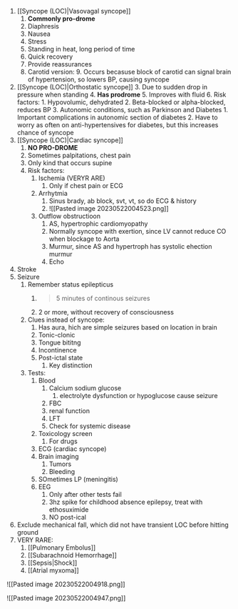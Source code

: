 1. [[Syncope (LOC)|Vasovagal syncope]]
	1. **Commonly pro-drome**
	2. Diaphresis
	3. Nausea
	4. Stress
	5. Standing in heat, long period of time
	6. Quick recovery
	7. Provide reassurances
	8. Carotid version:
		9. Occurs becasuse block of carotid can signal brain of hypertension, so lowers BP, causing syncope
2. [[Syncope (LOC)|Orthostatic syncope]]
	3. Due to sudden drop in pressure when standing
	4. **Has prodrome**
	5. Improves with fluid
	6. Risk factors:
		1. Hypovolumic, dehydrated
		2. Beta-blocked or alpha-blocked, reduces BP
		3. Autonomic conditions, such as Parkinson and Diabetes
			1. Important complications in autonomic section of diabetes
			2. Have to worry as often on anti-hypertensives for diabetes, but this increases chance of syncope
3. [[Syncope (LOC)|Cardiac syncope]]
	1. **NO PRO-DROME**
	2. Sometimes palpitations, chest pain
	3. Only kind that occurs supine
	4. Risk factors:
		1. Ischemia (VERYR ARE)
			1. Only if chest pain or ECG
		2. Arrhytmia
			1. Sinus brady, ab block, svt, vt, so do ECG & history
			2. ![[Pasted image 20230522004523.png]]
		3. Outflow obstructioon
			1. AS, hypertrophic cardiomyopathy
			2. Normally syncope with exertion, since LV cannot reduce CO when blockage to Aorta
			3. Murmur, since AS and hypertroph has systolic ehection murmur
			4. Echo
4. Stroke
5. Seizure
	1. Remember status epilepticus
		1. >5 minutes of continous seizures
		2. 2 or more, without recovery of consciousness
	2. Clues instead of syncope:
		1. Has aura, hich are simple seizures based on location in brain
		2. Tonic-clonic
		3. Tongue bititng
		4. Incontinence
		5. Post-ictal state
			1. Key distinction
	3. Tests:
		1. Blood
			1. Calcium sodium glucose
				1. electrolyte dysfunction or hypoglucose cause seizure
			2. FBC
			3. renal function
			4. LFT
			5. Check for systemic disease
		2. Toxicology screen
			1. For drugs
		3. ECG (cardiac syncope)
		4. Brain imaging
			1. Tumors
			2. Bleeding
		5. SOmetimes LP (meningitis)
		6. EEG
			1. Only after other tests fail
			2. 3hz spike for childhood absence epilepsy, treat with ethosuximide
			3. NO post-ical
6. Exclude mechanical fall, which did not have transient LOC before hitting ground
7. VERY RARE:
	1. [[Pulmonary Embolus]]
	2. [[Subarachnoid Hemorrhage]]
	3. [[Sepsis|Shock]]
	4. [[Atrial myxoma]]

![[Pasted image 20230522004918.png]]

![[Pasted image 20230522004947.png]]